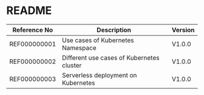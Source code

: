 # README

| **Reference No** | **Description**                           | **Version** |
| ---------------- | ----------------------------------------- | ----------- |
| REF000000001     | Use cases of Kubernetes Namespace         | V1.0.0      |
| REF000000002     | Different use cases of Kubernetes cluster | V1.0.0      |
| REF000000003     | Serverless deployment on Kubernetes       | V1.0.0      |


